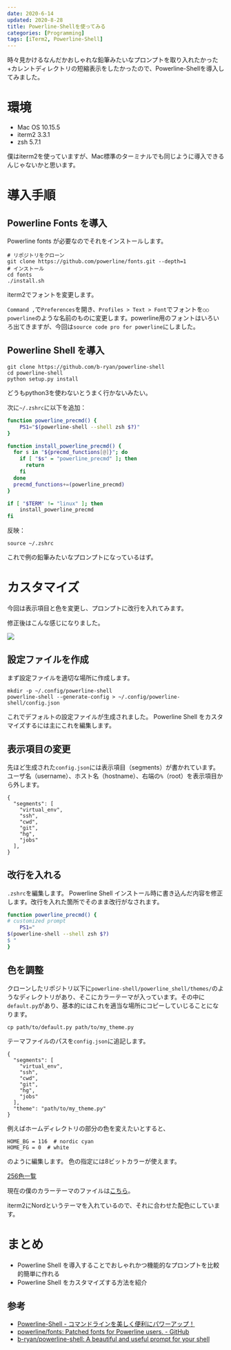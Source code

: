 ```yaml
---
date: 2020-6-14
updated: 2020-8-28
title: Powerline-Shellを使ってみる
categories: [Programming]
tags: [iTerm2, Powerline-Shell]
---
```


時々見かけるなんだかおしゃれな鉛筆みたいなプロンプトを取り入れたかった+カレントディレクトリの短縮表示をしたかったので、Powerline-Shellを導入してみました。

<!--more-->

# 環境

- Mac OS 10.15.5
- iterm2 3.3.1
- zsh 5.7.1

僕はiterm2を使っていますが、Mac標準のターミナルでも同じように導入できるんじゃないかと思います。

# 導入手順

## Powerline Fonts を導入

Powerline fonts が必要なのでそれをインストールします。

```
# リポジトリをクローン
git clone https://github.com/powerline/fonts.git --depth=1
# インストール
cd fonts
./install.sh
```

iterm2でフォントを変更します。

`Command ,`で`Preferences`を開き、`Profiles > Text > Font`でフォントを`○○ powerline`のような名前のものに変更します。powerline用のフォントはいろいろ出てきますが、今回は`source code pro for powerline`にしました。

## Powerline Shell を導入

```
git clone https://github.com/b-ryan/powerline-shell
cd powerline-shell
python setup.py install
```

どうもpython3を使わないとうまく行かないみたい。

次に`~/.zshrc`に以下を追加：

```sh
function powerline_precmd() {
    PS1="$(powerline-shell --shell zsh $?)"
}

function install_powerline_precmd() {
  for s in "${precmd_functions[@]}"; do
    if [ "$s" = "powerline_precmd" ]; then
      return
    fi
  done
  precmd_functions+=(powerline_precmd)
}

if [ "$TERM" != "linux" ]; then
    install_powerline_precmd
fi
```

反映：

```
source ~/.zshrc
```

これで例の鉛筆みたいなプロンプトになっているはず。

# カスタマイズ

今回は表示項目と色を変更し、プロンプトに改行を入れてみます。

修正後はこんな感じになりました。

![](https://drive.google.com/uc?export=view&id=1f2J_0j50ThaJCk_m_0Sjg1tqISgJ7SP-)

## 設定ファイルを作成

まず設定ファイルを適切な場所に作成します。

```
mkdir -p ~/.config/powerline-shell
powerline-shell --generate-config > ~/.config/powerline-shell/config.json
```

これでデフォルトの設定ファイルが生成されました。
Powerline Shell をカスタマイズするには主にこれを編集します。

## 表示項目の変更

先ほど生成された`config.json`には表示項目（segments）が書かれています。
ユーザ名（username）、ホスト名（hostname）、右端の`%`（root）を表示項目から外します。

```
{
  "segments": [
    "virtual_env",
    "ssh",
    "cwd",
    "git",
    "hg",
    "jobs"
  ],
}
```

## 改行を入れる

`.zshrc`を編集します。
Powerline Shell インストール時に書き込んだ内容を修正します。改行を入れた箇所でそのまま改行がなされます。

```sh
function powerline_precmd() {
# customized prompt
    PS1="
$(powerline-shell --shell zsh $?)
$ "
}
```

## 色を調整

クローンしたリポジトリ以下に`powerline-shell/powerline_shell/themes/`のようなディレクトリがあり、そこにカラーテーマが入っています。その中に`default.py`があり、基本的にはこれを適当な場所にコピーしていじることになります。

```
cp path/to/default.py path/to/my_theme.py
```

テーマファイルのパスを`config.json`に追記します。

```
{
  "segments": [
    "virtual_env",
    "ssh",
    "cwd",
    "git",
    "hg",
    "jobs"
  ],
  "theme": "path/to/my_theme.py"
}
```

例えばホームディレクトリの部分の色を変えたいとすると、

```
HOME_BG = 116  # nordic cyan
HOME_FG = 0  # white
```

のように編集します。
色の指定には8ビットカラーが使えます。

[256色一覧](https://jonasjacek.github.io/colors/)

現在の僕のカラーテーマのファイルは[こちら](https://github.com/swimpenguin/dotfiles/blob/master/powerline-shell/themes/nord_like.py)。

iterm2にNordというテーマを入れているので、それに合わせた配色にしています。

# まとめ

- Powerline Shell を導入することでおしゃれかつ機能的なプロンプトを比較的簡単に作れる
- Powerline Shell をカスタマイズする方法を紹介

## 参考

- [Powerline-Shell - コマンドラインを美しく便利にパワーアップ！](https://linuxfan.info/powerline-shell)
- [powerline/fonts: Patched fonts for Powerline users. - GitHub](https://github.com/powerline/fonts)
- [b-ryan/powerline-shell: A beautiful and useful prompt for your shell](https://github.com/b-ryan/powerline-shell)
